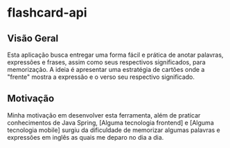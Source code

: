 # flashcard-api

## Visão Geral
Esta aplicação busca entregar uma forma fácil e prática de anotar palavras, expressões e frases, assim como seus respectivos significados, para memorização. A ideia é apresentar uma estratégia de cartões onde a "frente" mostra a expressão e o verso seu respectivo significado.

## Motivação
Minha motivação em desenvolver esta ferramenta, além de praticar conhecimentos de Java Spring, [Alguma tecnologia frontend] e [Alguma tecnologia mobile] surgiu da dificuldade de memorizar algumas palavras e expressões em inglês as quais me deparo no dia a dia.
